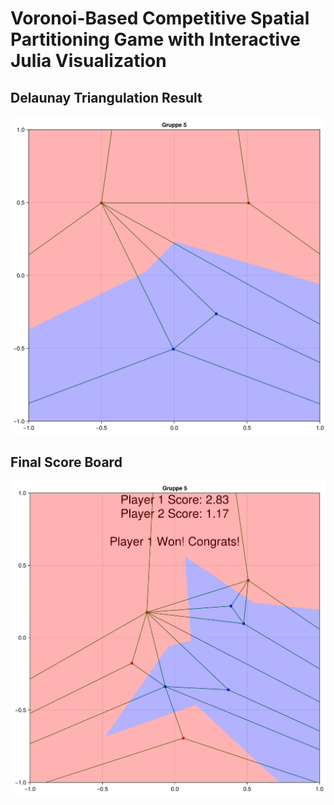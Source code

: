 # Voronoi-Based Competitive Spatial Partitioning Game with Interactive Julia Visualization

## Delaunay Triangulation Result
![alt text](<images/CleanShot 2025-07-11 at 11.02.59@2x.png>)

## Final Score Board
![Final Result](<images/CleanShot 2025-07-11 at 10.58.58@2x.png>)



